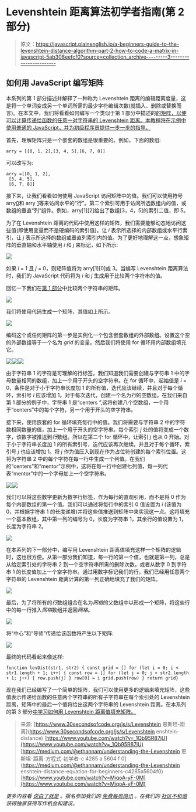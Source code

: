 # Levenshtein 距离算法初学者指南(第 2 部分)

> 原文：<https://javascript.plainenglish.io/a-beginners-guide-to-the-levenshtein-distance-algorithm-part-2-how-to-code-a-matrix-in-javascript-5ab308eefcf0?source=collection_archive---------3----------------------->

## 如何用 JavaScript 编写矩阵

本系列的第 1 部分描述并解释了一种称为 Levenshtein 距离的编辑距离度量，这是将一个单词变成另一个单词所需的最少字符编辑次数(就插入、删除或替换而言)。在本文中，我们将看看如何编写一个类似于第 1 部分中描述的[的矩阵，以便可以计算传递给函数的任意一对字符串的 Levenshtein 距离。本教程将在示例中使用普通的 JavaScript，并为初级程序员提供一步一步的指导。](https://medium.com/@redlisa125/a-beginners-guide-to-the-levenshtein-distance-algorithm-part-1-d581fef7588f)

首先，理解矩阵只是一个嵌套的数组是很重要的。例如，下面的数组:

```
arry = [[0, 1, 2],[3, 4, 5],[6, 7, 8]] 
```

可以改写为:

```
arry =[[0, 1, 2],
 [3, 4, 5],
 [6, 7, 8]]
```

接下来，让我们看看如何使用 JavaScript 访问矩阵中的值。我们可以使用符号 arry[0](返回[0，1，2])和 arry [1](表示[3，4，5])等来访问水平的“行”。第二个索引可用于访问所选数组内的值，或数组的垂直“列”组件。例如，arry[1][2]给出了数组[3，4，5]的索引二值，即 5。

为了在 Levenshtein 距离的代码中使用这样的矩阵，我们需要能够动态地访问这些值(即使用变量而不是硬编码的索引值)。让 *i* 表示所选择的内部数组或水平行索引，让 *j* 表示所选择的数组或垂直列索引内的值。为了更好地理解这一点，想象矩阵的垂直轴和水平轴使用 *i* 和 *j* 来标记，如下所示:

![](img/02bddf7c1bf097b7c089b4e917e719e5.png)

如果 *i* = 1 且 *j* = 0，则矩阵值将为 arry[1][0]或 3。当编写 Levenshtein 距离算法时，我们的 JavaScript 代码将为 *i* 和 *j* 生成用于比较两个字符串的值。

回忆一下我们在[第 1 部分](https://medium.com/@redlisa125/a-beginners-guide-to-the-levenshtein-distance-algorithm-part-1-d581fef7588f)中比较两个字符串的矩阵。

![](img/3c9ddef5c7f359932f19967e2a2155f4.png)

我们将使用代码生成一个矩阵，其值如上所示。

![](img/105de76c6122119a146fc85990474615.png)

编码这个或任何矩阵的第一步是实例化一个包含嵌套数组的外部数组。设置这个空的外部数组等于一个名为 *grid* 的变量。然后我们将使用 for 循环用内部数组填充它。

![](img/a217fae73e27ce8f8ddfd323df7ce700.png)![](img/f9e789f84ce9d20a591c5d41960f7d7f.png)![](img/86eff6942094d3710855a261fefd3088.png)

由于字符串 1 的字符是可理解的行标签，我们知道我们需要创建与字符串 1 中的字母数量相同的数组，加上一个用于开头的空字符串。在 for 循环中，起始值是 *i* = 0，条件是对于小于字符串长度加 1 的所有值，迭代应该继续，并且对于每个循环，索引号 *i* 应该增加 1。对于每次迭代，创建一个名为*行*的空数组。在我们来自第 1 部分的例子中，字符串 1 是“centers ”,这将创建八个空数组，一个用于“centers”中的每个字符，另一个用于开头的空字符串。

接下来，使用嵌套的 for 循环填充每行中的值。我们将需要与字符串 2 中的字符数相同数量的值，加上一个用于开头的空字符串。每个索引 *j* 处的值将变成一个数字，该数字被推送到*行*数组。所以在第二个 for 循环中，让索引 *j* 也从 0 开始。对于小于字符串长度加 1 的所有索引号，迭代应该再次继续。并且对于每个循环，索引号 *j* 也应该增加 1。将 *j* 作为值压入到现在作为占位符创建的每个索引位置。这将为字符串 2 中的每个字符在每一行中生成一个列值。在我们的“centers”和“mentor”示例中，这将在每一行中创建七列值，每一列代表“mentor”中的一个字母加上一个空字符串。

![](img/3bbed5445abcf585ceb476c824d4d96a.png)![](img/05b35fc544a04b1af02c7d3617cd244e.png)

我们可以将这些数字更新为数字行标签，作为每行的直观引用，而不是将 0 作为每个内部数组的第一个值。我们可以通过将每行中的索引 0 值设置为 *i* (该值为 0，并根据字符串 1 的长度递增)并将这些值推送到矩阵中来实现这一点。这将填充一个基本数组，其中第一列的编号为 0，长度为字符串 1，其余行的值设置为 1，长度为字符串 2。

![](img/0aa818e53668c2338b0913118e377d11.png)

在本系列的下一部分中，编写用 Levenshtein 距离值填充这样一个矩阵的逻辑时，这也很方便。从第一部分我们知道，每一行的第一个值，也就是第一列，总是从给定索引处的字符串 2 到一个空字符串所需的删除次数，或者从数字 0 到字符串 1 的长度值加上一个空字符串。通过用数字标记我们的行，我们已经用任意两个字符串的 Levenshtein 距离计算的第一列正确地填充了我们的矩阵。

![](img/6dc6ae8c04413824964953441aa18b8d.png)

最后，为了将所有的*行*数组组合在名为*网格*的父数组中以形成一个矩阵，将这些行中的每一行推入*网格*数组并返回*网格*。

![](img/fcaf4a8a3ca3ebfb4f5d4b7106106a7e.png)

将“中心”和“导师”传递给该函数将产生以下矩阵:

![](img/398f0da6315ce5d17ad42152e2154e9f.png)

最终的代码看起来像这样:

```
function levDist(str1, str2) { const grid = [] for (let i = 0; i < str1.length + 1; i++) { const row = [] for (let j = 0; j < str2.length + 1; j++) { row.push(j) } row[0] = i grid.push(row) } return grid}
```

现在我们已经编写了一个简单的矩阵，我们可以使用更多的逻辑来填充矩阵，这些值表示传递给函数的任意两个字符串的所有子字符串在每个索引处的 Levenshtein 距离，矩阵中的最后一个值将给出这两个字符串的 Levenshtein 距离。在本系列的第 3 部分[中学习如何用 Levenshtein 距离值填充矩阵。](https://medium.com/@redlisa125/a-beginners-guide-to-the-levenshtein-distance-algorithm-part-3-how-to-code-the-levenshtein-b4721538ba7)

> 来源:
> [https://www.30secondsofcode.org/js/s/Levenshtein 恩斯坦-距离](https://www.30secondsofcode.org/js/s/Levenshtein enshtein-distance) [https://www.youtube.com/watch?v=_1Qb95R87jU](https://www.youtube.com/watch?v=_1Qb95R87jU)
> [https://medium.com/@ethannam/understanding-the-Levenshtein 恩斯坦-距离-方程式-初学者-c 4285 a 5604 f 0](https://medium.com/@ethannam/understanding-the-Levenshtein enshtein-distance-equation-for-beginners-c4285a5604f0)
> [https://www.youtube.com/watch?v=MiqoA-yF-0M](https://www.youtube.com/watch?v=MiqoA-yF-0M)

*更多内容看* [*说白了就是*](http://plainenglish.io/) *。报名参加我们的* [*免费每周简讯*](http://newsletter.plainenglish.io/) *。在我们的* [*社区不和谐*](https://discord.gg/GtDtUAvyhW) *获得独家获得写作机会和建议。*